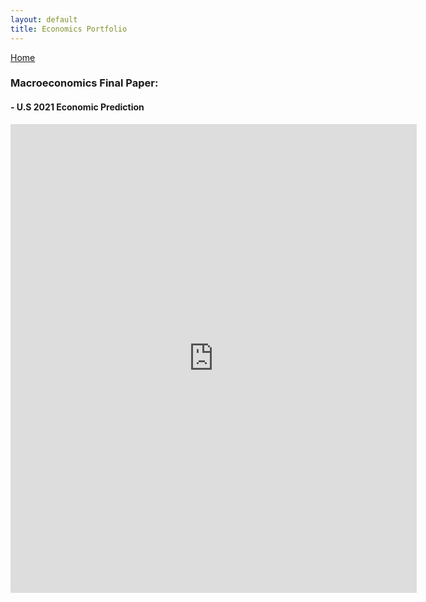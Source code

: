```yaml
---
layout: default
title: Economics Portfolio
---
```


[Home](https://bentdoug.github.io/index.html)

### Macroeconomics Final Paper:
####    - U.S 2021 Economic Prediction

<iframe src="https://onedrive.live.com/embed?cid=81A2BDCFB285FA4B&amp;resid=81a2bdcfb285fa4b%219495&amp;authkey=ANt1Gr9NreN4xpM&amp;em=2&amp;wdEmbedCode=0&amp;wdPrint=0" width="650px" height="750px" frameborder="0">This is an embedded <a target="_blank" href="https://office.com">Microsoft Office</a> document, powered by <a target="_blank" href="https://office.com/webapps">Office</a>.</iframe>


